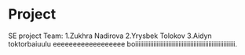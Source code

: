 # Project
SE project
Team:
1.Zukhra Nadirova
2.Yrysbek Tolokov
3.Aidyn toktorbaiuulu eeeeeeeeeeeeeeeeee boiiiiiiiiiiiiiiiiiiiiiiiiiiiiiiiiiiiiiiiiiiiiiiiiiiiiiiiiiiii. 
